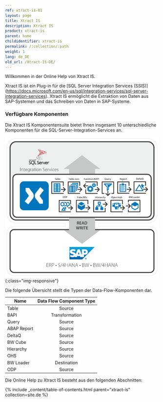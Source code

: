 ```yaml
---
ref: xtract-is-01
layout: page
title: Xtract IS
description: Xtract IS
product: xtract-is
parent: home
childidentifier: xtract-is
permalink: /:collection/:path
weight: 1
lang: de_DE
old_url: /Xtract-IS-DE/
---
```

Willkommen in der Online Help von Xtract IS.

Xtract IS ist ein Plug-in für die [SQL Server Integration Services (SSIS)] (https://docs.microsoft.com/en-us/sql/integration-services/sql-server-integration-services).
Xtract IS ermöglicht die Extraktion von Daten aus SAP-Systemen und das Schreiben von Daten in SAP-Systeme.

### Verfügbare Komponenten
Die Xtract IS Komponentensuite bietet Ihnen insgesamt 10 unterschiedliche Komponenten für die SQL-Server-Integration-Services an.

![XIS-Architecture](/img/content/xis/architectures_xis_neu.png){:class="img-responsive"}



Die folgende Übersicht stellt die Typen der Data-Flow-Komponenten dar.

| Name   | Data Flow Component Type | 
|-------------|:-----:|
| Table       | Source   |
| BAPI        | Transformation  | 
| Query       | Source   | 
| ABAP Report | Source   | 
| DeltaQ      | Source   | 
| BW Cube     | Source   |  
| Hierarchy   | Source |
| OHS         | Source  |  
| BW Loader   |  Destination   |
| ODP         | Source |


Die Online Help zu Xtract IS besteht aus den folgenden Abschnitten:

{% include _content/table-of-contents.html parent="xtract-is" collection=site.de %}
